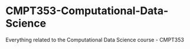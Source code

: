 # CMPT353-Computational-Data-Science
Everything related to the Computational Data Science course - CMPT353
